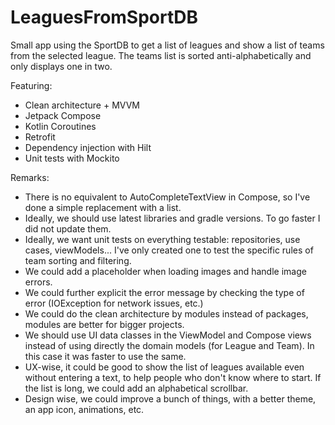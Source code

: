 # LeaguesFromSportDB

Small app using the SportDB to get a list of leagues and show a list of teams from the selected
league. The teams list is sorted anti-alphabetically and only displays one in two.

Featuring:

- Clean architecture + MVVM
- Jetpack Compose
- Kotlin Coroutines
- Retrofit
- Dependency injection with Hilt
- Unit tests with Mockito

Remarks:

- There is no equivalent to AutoCompleteTextView in Compose, so I've done a simple replacement with a list.
- Ideally, we should use latest libraries and gradle versions. To go faster I did not update them.
- Ideally, we want unit tests on everything testable: repositories, use cases, viewModels... I've only created one to test the specific rules of team sorting and filtering.
- We could add a placeholder when loading images and handle image errors.
- We could further explicit the error message by checking the type of error (IOException for network issues, etc.)
- We could do the clean architecture by modules instead of packages, modules are better for bigger projects.
- We should use UI data classes in the ViewModel and Compose views instead of using directly the domain models (for League and Team). In this case it was faster to use the same.
- UX-wise, it could be good to show the list of leagues available even without entering a text, to help people who don't know where to start. If the list is long, we could add an alphabetical scrollbar.
- Design wise, we could improve a bunch of things, with a better theme, an app icon, animations, etc.